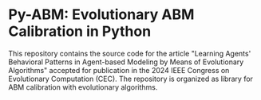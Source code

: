 # Py-ABM: Evolutionary ABM Calibration in Python

This repository contains the source code for the article "Learning Agents' Behavioral Patterns in Agent-based Modeling by Means of Evolutionary Algorithms" accepted for publication in the 2024 IEEE Congress on Evolutionary Computation (CEC). The repository is organized as library for ABM calibration with evolutionary algorithms.


